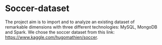 # Soccer-dataset
The project aim is to import and to analyze an existing dataset of remarkable dimensions with three different technologies: MySQL, MongoDB and Spark.
We chose the soccer dataset from this link: https://www.kaggle.com/hugomathien/soccer.
